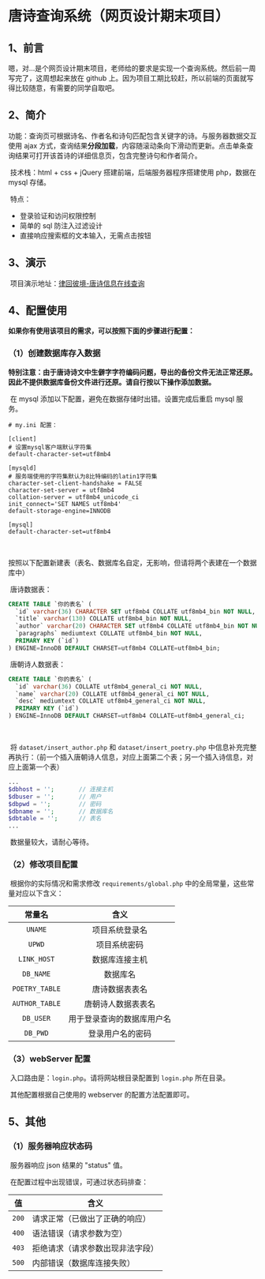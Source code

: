 # 唐诗查询系统（网页设计期末项目）

## 1、前言

​	嗯，对...是个网页设计期末项目，老师给的要求是实现一个查询系统。然后前一周写完了，这周想起来放在 github 上。因为项目工期比较赶，所以前端的页面就写得比较随意，有需要的同学自取吧。



## 2、简介

​	功能：查询页可根据诗名、作者名和诗句匹配包含关键字的诗。与服务器数据交互使用 ajax   方式，查询结果**分段加载**，内容随滚动条向下滑动而更新。点击单条查询结果可打开该首诗的详细信息页，包含完整诗句和作者简介。

​	技术栈：html + css + jQuery 搭建前端，后端服务器程序搭建使用 php，数据在 mysql 存储。

​	特点：

- 登录验证和访问权限控制
- 简单的 sql 防注入过滤设计
- 直接响应搜索框的文本输入，无需点击按钮



## 3、演示

​		项目演示地址：[律回彼境-唐诗信息在线查询](https://www.glowmem.com/poetryQuery/login)



## 4、配置使用

​	**如果你有使用该项目的需求，可以按照下面的步骤进行配置：**

### （1）创建数据库存入数据

​	**特别注意：由于唐诗诗文中生僻字字符编码问题，导出的备份文件无法正常还原。因此不提供数据库备份文件进行还原。请自行按以下操作添加数据。**

​	在 mysql 添加以下配置，避免在数据存储时出错。设置完成后重启 mysql 服务。

```text
# my.ini 配置：

[client]
# 设置mysql客户端默认字符集
default-character-set=utf8mb4
 
[mysqld]
# 服务端使用的字符集默认为8比特编码的latin1字符集
character-set-client-handshake = FALSE
character-set-server = utf8mb4
collation-server = utf8mb4_unicode_ci 
init_connect='SET NAMES utf8mb4'
default-storage-engine=INNODB

[mysql]
default-character-set=utf8mb4
```

​	

​	按照以下配置新建表（表名、数据库名自定，无影响，但请将两个表建在一个数据库中）

​	唐诗数据表：

``` sql
CREATE TABLE `你的表名` (
  `id` varchar(36) CHARACTER SET utf8mb4 COLLATE utf8mb4_bin NOT NULL,
  `title` varchar(130) COLLATE utf8mb4_bin NOT NULL,
  `author` varchar(20) CHARACTER SET utf8mb4 COLLATE utf8mb4_bin NOT NULL,
  `paragraphs` mediumtext COLLATE utf8mb4_bin NOT NULL,
  PRIMARY KEY (`id`)
) ENGINE=InnoDB DEFAULT CHARSET=utf8mb4 COLLATE=utf8mb4_bin;
```

​	唐朝诗人数据表：

```sql
CREATE TABLE `你的表名` (
  `id` varchar(36) COLLATE utf8mb4_general_ci NOT NULL,
  `name` varchar(20) COLLATE utf8mb4_general_ci NOT NULL,
  `desc` mediumtext COLLATE utf8mb4_general_ci NOT NULL,
  PRIMARY KEY (`id`)
) ENGINE=InnoDB DEFAULT CHARSET=utf8mb4 COLLATE=utf8mb4_general_ci;
```

​	

​	将 `dataset/insert_author.php` 和 `dataset/insert_poetry.php` 中信息补充完整再执行：（前一个插入唐朝诗人信息，对应上面第二个表；另一个插入诗信息，对应上面第一个表）

```php
...
$dbhost = '';		// 连接主机
$dbuser = '';		// 用户
$dbpwd = '';		// 密码
$dbname = '';		// 数据库名
$dbtable = '';		// 表名
...
```

​	数据量较大，请耐心等待。



### （2）修改项目配置

​	根据你的实际情况和需求修改 `requirements/global.php` 中的全局常量，这些常量对应以下含义：

|     常量名     |            含义            |
| :------------: | :------------------------: |
|    `UNAME`     |       项目系统登录名       |
|     `UPWD`     |        项目系统密码        |
|  `LINK_HOST`   |       数据库连接主机       |
|   `DB_NAME`    |          数据库名          |
| `POETRY_TABLE` |       唐诗数据表表名       |
| `AUTHOR_TABLE` |     唐朝诗人数据表表名     |
|   `DB_USER`    | 用于登录查询的数据库用户名 |
|    `DB_PWD`    |      登录用户名的密码      |



### （3）webServer 配置

​	入口路由是：`login.php`。请将网站根目录配置到 `login.php` 所在目录。

​	其他配置根据自己使用的 webserver 的配置方法配置即可。



## 5、其他

### （1）服务器响应状态码

​	服务器响应 json 结果的 "status" 值。

​	在配置过程中出现错误，可通过状态码排查：

| 值    | 含义                             |
| ----- | -------------------------------- |
| `200` | 请求正常（已做出了正确的响应）   |
| `400` | 语法错误（请求参数为空）         |
| `403` | 拒绝请求（请求参数出现非法字段） |
| `500` | 内部错误（数据库连接失败）       |

